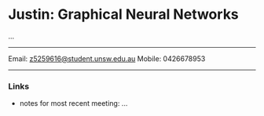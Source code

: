 # Justin: Graphical Neural Networks

...

---

Email: z5259616@student.unsw.edu.au
Mobile: 0426678953

---

### Links

- notes for most recent meeting: ...
